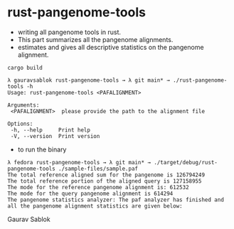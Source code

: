 # rust-pangenome-tools
 - writing all pangenome tools in rust. 
 - This part summarizes all the pangenome alignments. 
 - estimates and gives all descriptive statistics on the pangenome alignment. 
 ```
 cargo build
 
 ```

 ```
 λ gauravsablok rust-pangenome-tools → λ git main* → ./rust-pangenome-tools -h
 Usage: rust-pangenome-tools <PAFALIGNMENT>

 Arguments:
  <PAFALIGNMENT>  please provide the path to the alignment file

 Options:
  -h, --help     Print help
  -V, --version  Print version

 ```
 - to run the binary

 ```
 λ fedora rust-pangenome-tools → λ git main* → ./target/debug/rust-pangenome-tools ./sample-files/sample.paf
 The total reference aligned sum for the pangenome is 126794249
 The total reference portion of the aligned query is 127158955
 The mode for the reference pangenome alignment is: 612532
 The mode for the query pangenome alignment is 614294
 The pangenome statistics analyzer: The paf analyzer has finished and all the pangenome alignment statistics are given below:
 ```

 Gaurav Sablok
